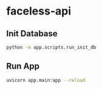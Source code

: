 # faceless-api

## Init Database
```bash
python -m app.scripts.run_init_db
```

## Run App
```bash
uvicorn app.main:app --reload
```